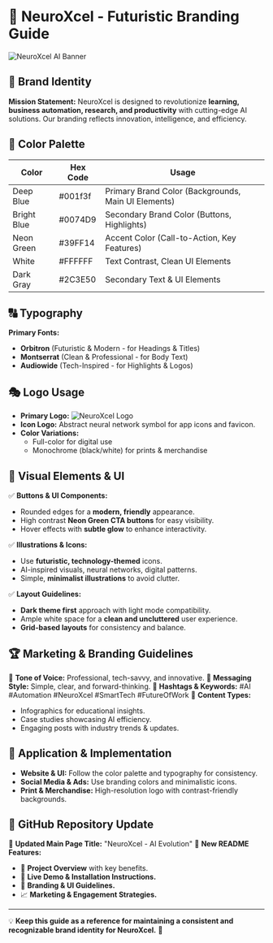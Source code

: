 # 🎨 NeuroXcel - Futuristic Branding Guide

![NeuroXcel AI Banner](branding/banner.png)

## 🔹 Brand Identity
**Mission Statement:**
NeuroXcel is designed to revolutionize **learning, business automation, research, and productivity** with cutting-edge AI solutions. Our branding reflects innovation, intelligence, and efficiency.

## 📌 Color Palette
| Color | Hex Code | Usage |
|-------|---------|--------|
| Deep Blue | #001f3f | Primary Brand Color (Backgrounds, Main UI Elements) |
| Bright Blue | #0074D9 | Secondary Brand Color (Buttons, Highlights) |
| Neon Green | #39FF14 | Accent Color (Call-to-Action, Key Features) |
| White | #FFFFFF | Text Contrast, Clean UI Elements |
| Dark Gray | #2C3E50 | Secondary Text & UI Elements |

## 🔠 Typography
**Primary Fonts:**
- **Orbitron** (Futuristic & Modern - for Headings & Titles)
- **Montserrat** (Clean & Professional - for Body Text)
- **Audiowide** (Tech-Inspired - for Highlights & Logos)

## 🎭 Logo Usage
- **Primary Logo:** ![NeuroXcel Logo](branding/logo.png)
- **Icon Logo:** Abstract neural network symbol for app icons and favicon.
- **Color Variations:**
  - Full-color for digital use
  - Monochrome (black/white) for prints & merchandise

## 🎨 Visual Elements & UI
✅ **Buttons & UI Components:**
- Rounded edges for a **modern, friendly** appearance.
- High contrast **Neon Green CTA buttons** for easy visibility.
- Hover effects with **subtle glow** to enhance interactivity.

✅ **Illustrations & Icons:**
- Use **futuristic, technology-themed** icons.
- AI-inspired visuals, neural networks, digital patterns.
- Simple, **minimalist illustrations** to avoid clutter.

✅ **Layout Guidelines:**
- **Dark theme first** approach with light mode compatibility.
- Ample white space for a **clean and uncluttered** user experience.
- **Grid-based layouts** for consistency and balance.

## 🏆 Marketing & Branding Guidelines
🔹 **Tone of Voice:** Professional, tech-savvy, and innovative.
🔹 **Messaging Style:** Simple, clear, and forward-thinking.
🔹 **Hashtags & Keywords:** #AI #Automation #NeuroXcel #SmartTech #FutureOfWork
🔹 **Content Types:**
  - Infographics for educational insights.
  - Case studies showcasing AI efficiency.
  - Engaging posts with industry trends & updates.

## 📜 Application & Implementation
- **Website & UI:** Follow the color palette and typography for consistency.
- **Social Media & Ads:** Use branding colors and minimalistic icons.
- **Print & Merchandise:** High-resolution logo with contrast-friendly backgrounds.

## 📌 GitHub Repository Update
🔹 **Updated Main Page Title:** "NeuroXcel - AI Evolution"
🔹 **New README Features:**
  - 📖 **Project Overview** with key benefits.
  - 🚀 **Live Demo & Installation Instructions.**
  - 📜 **Branding & UI Guidelines.**
  - 📈 **Marketing & Engagement Strategies.**

---
💡 **Keep this guide as a reference for maintaining a consistent and recognizable brand identity for NeuroXcel.** 🚀

